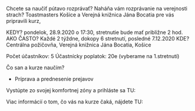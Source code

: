Chcete sa naučiť pútavo rozprávať? Naháňa vám rozprávanie na verejnosti strach?
Toastmasters Košice a Verejná knižnica Jána Bocatia pre vás pripravili kurz,

KEDY?  pondelok, 28.9.2020 o 17:30, stretnutie bude mať približne 2 hod.
AKO ČASTO? Každé 2 týždne, dokopy 6 stretnutí, posledné 7.12.2020
KDE? Centrálna požičovňa, Verejná knižnica Jána Bocatia, Košice

Počet účastníkov: 5
Účastnícky poplatok: 20e (vyberame na 1.stretnutí)

Čo san a kurze naučím?
-	Príprava a prednesenie prejavov

Vystúpte zo svojej komfortnej zóny a prihláste sa TU:

Viac informácií o tom, čo vás na kurze čaká, nájdete TU:
